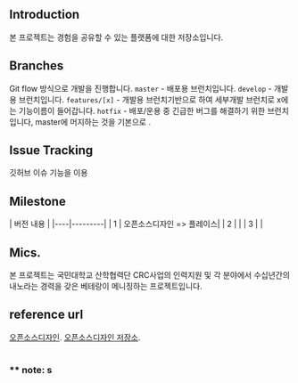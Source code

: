 ## Introduction
본 프로젝트는 경험을 공유할 수 있는 플랫폼에 대한 저장소입니다.

## Branches
Git flow 방식으로 개발을 진행합니다.
`master` - 배포용 브런치입니다.
`develop` - 개발용 브런치입니다. 
`features/[x]` - 개발용 브런치기반으로 하여 세부개발 브런치로 x에는 기능이름이 들어갑니다. 
`hotfix` - 배포/운용 중 긴급한 버그를 해결하기 위한 브런치입니다, master에 머지하는 것을 기본으로 . 

## Issue Tracking
깃허브 이슈 기능을 이용

## Milestone
| 버전  내용     |
|----|---------|
| 1  | 오픈소스디자인 => 플레이스|
| 2  |  |
| 3  |  |

## Mics.
본 프로젝트는 국민대학교 산학협력단 CRC사업의 인력지원 및 각 분야에서 수십년간의 내노라는 경력을 갖은 베테랑이 메니징하는 프로젝트입니다.

## reference url
[오픈소스디자인](https://opensrcdesign.com).
[오픈소스디자인 저장소](https://github.com/kmu-crc/osd_front).

#
##
### ** note: s

